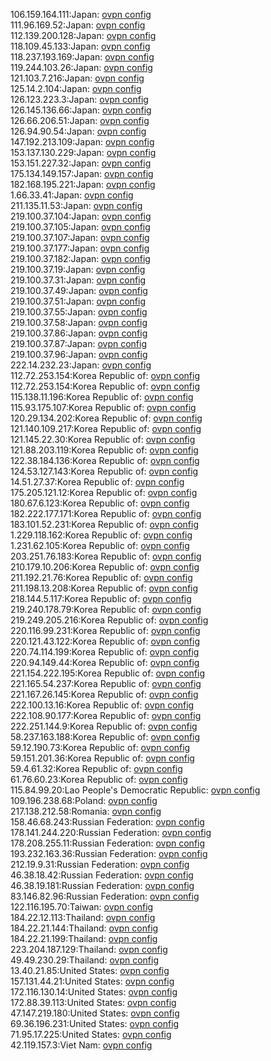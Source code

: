 106.159.164.111:Japan: [ovpn config](vpn/106_159_164_111.ovpn)  
111.96.169.52:Japan: [ovpn config](vpn/111_96_169_52.ovpn)  
112.139.200.128:Japan: [ovpn config](vpn/112_139_200_128.ovpn)  
118.109.45.133:Japan: [ovpn config](vpn/118_109_45_133.ovpn)  
118.237.193.169:Japan: [ovpn config](vpn/118_237_193_169.ovpn)  
119.244.103.26:Japan: [ovpn config](vpn/119_244_103_26.ovpn)  
121.103.7.216:Japan: [ovpn config](vpn/121_103_7_216.ovpn)  
125.14.2.104:Japan: [ovpn config](vpn/125_14_2_104.ovpn)  
126.123.223.3:Japan: [ovpn config](vpn/126_123_223_3.ovpn)  
126.145.136.66:Japan: [ovpn config](vpn/126_145_136_66.ovpn)  
126.66.206.51:Japan: [ovpn config](vpn/126_66_206_51.ovpn)  
126.94.90.54:Japan: [ovpn config](vpn/126_94_90_54.ovpn)  
147.192.213.109:Japan: [ovpn config](vpn/147_192_213_109.ovpn)  
153.137.130.229:Japan: [ovpn config](vpn/153_137_130_229.ovpn)  
153.151.227.32:Japan: [ovpn config](vpn/153_151_227_32.ovpn)  
175.134.149.157:Japan: [ovpn config](vpn/175_134_149_157.ovpn)  
182.168.195.221:Japan: [ovpn config](vpn/182_168_195_221.ovpn)  
1.66.33.41:Japan: [ovpn config](vpn/1_66_33_41.ovpn)  
211.135.11.53:Japan: [ovpn config](vpn/211_135_11_53.ovpn)  
219.100.37.104:Japan: [ovpn config](vpn/219_100_37_104.ovpn)  
219.100.37.105:Japan: [ovpn config](vpn/219_100_37_105.ovpn)  
219.100.37.107:Japan: [ovpn config](vpn/219_100_37_107.ovpn)  
219.100.37.177:Japan: [ovpn config](vpn/219_100_37_177.ovpn)  
219.100.37.182:Japan: [ovpn config](vpn/219_100_37_182.ovpn)  
219.100.37.19:Japan: [ovpn config](vpn/219_100_37_19.ovpn)  
219.100.37.31:Japan: [ovpn config](vpn/219_100_37_31.ovpn)  
219.100.37.49:Japan: [ovpn config](vpn/219_100_37_49.ovpn)  
219.100.37.51:Japan: [ovpn config](vpn/219_100_37_51.ovpn)  
219.100.37.55:Japan: [ovpn config](vpn/219_100_37_55.ovpn)  
219.100.37.58:Japan: [ovpn config](vpn/219_100_37_58.ovpn)  
219.100.37.86:Japan: [ovpn config](vpn/219_100_37_86.ovpn)  
219.100.37.87:Japan: [ovpn config](vpn/219_100_37_87.ovpn)  
219.100.37.96:Japan: [ovpn config](vpn/219_100_37_96.ovpn)  
222.14.232.23:Japan: [ovpn config](vpn/222_14_232_23.ovpn)  
112.72.253.154:Korea Republic of: [ovpn config](vpn/112_72_253_154.ovpn)  
112.72.253.154:Korea Republic of: [ovpn config](vpn/112_72_253_154.ovpn)  
115.138.11.196:Korea Republic of: [ovpn config](vpn/115_138_11_196.ovpn)  
115.93.175.107:Korea Republic of: [ovpn config](vpn/115_93_175_107.ovpn)  
120.29.134.202:Korea Republic of: [ovpn config](vpn/120_29_134_202.ovpn)  
121.140.109.217:Korea Republic of: [ovpn config](vpn/121_140_109_217.ovpn)  
121.145.22.30:Korea Republic of: [ovpn config](vpn/121_145_22_30.ovpn)  
121.88.203.119:Korea Republic of: [ovpn config](vpn/121_88_203_119.ovpn)  
122.38.184.136:Korea Republic of: [ovpn config](vpn/122_38_184_136.ovpn)  
124.53.127.143:Korea Republic of: [ovpn config](vpn/124_53_127_143.ovpn)  
14.51.27.37:Korea Republic of: [ovpn config](vpn/14_51_27_37.ovpn)  
175.205.121.12:Korea Republic of: [ovpn config](vpn/175_205_121_12.ovpn)  
180.67.6.123:Korea Republic of: [ovpn config](vpn/180_67_6_123.ovpn)  
182.222.177.171:Korea Republic of: [ovpn config](vpn/182_222_177_171.ovpn)  
183.101.52.231:Korea Republic of: [ovpn config](vpn/183_101_52_231.ovpn)  
1.229.118.162:Korea Republic of: [ovpn config](vpn/1_229_118_162.ovpn)  
1.231.62.105:Korea Republic of: [ovpn config](vpn/1_231_62_105.ovpn)  
203.251.76.183:Korea Republic of: [ovpn config](vpn/203_251_76_183.ovpn)  
210.179.10.206:Korea Republic of: [ovpn config](vpn/210_179_10_206.ovpn)  
211.192.21.76:Korea Republic of: [ovpn config](vpn/211_192_21_76.ovpn)  
211.198.13.208:Korea Republic of: [ovpn config](vpn/211_198_13_208.ovpn)  
218.144.5.117:Korea Republic of: [ovpn config](vpn/218_144_5_117.ovpn)  
219.240.178.79:Korea Republic of: [ovpn config](vpn/219_240_178_79.ovpn)  
219.249.205.216:Korea Republic of: [ovpn config](vpn/219_249_205_216.ovpn)  
220.116.99.231:Korea Republic of: [ovpn config](vpn/220_116_99_231.ovpn)  
220.121.43.122:Korea Republic of: [ovpn config](vpn/220_121_43_122.ovpn)  
220.74.114.199:Korea Republic of: [ovpn config](vpn/220_74_114_199.ovpn)  
220.94.149.44:Korea Republic of: [ovpn config](vpn/220_94_149_44.ovpn)  
221.154.222.195:Korea Republic of: [ovpn config](vpn/221_154_222_195.ovpn)  
221.165.54.237:Korea Republic of: [ovpn config](vpn/221_165_54_237.ovpn)  
221.167.26.145:Korea Republic of: [ovpn config](vpn/221_167_26_145.ovpn)  
222.100.13.16:Korea Republic of: [ovpn config](vpn/222_100_13_16.ovpn)  
222.108.90.177:Korea Republic of: [ovpn config](vpn/222_108_90_177.ovpn)  
222.251.144.9:Korea Republic of: [ovpn config](vpn/222_251_144_9.ovpn)  
58.237.163.188:Korea Republic of: [ovpn config](vpn/58_237_163_188.ovpn)  
59.12.190.73:Korea Republic of: [ovpn config](vpn/59_12_190_73.ovpn)  
59.151.201.36:Korea Republic of: [ovpn config](vpn/59_151_201_36.ovpn)  
59.4.61.32:Korea Republic of: [ovpn config](vpn/59_4_61_32.ovpn)  
61.76.60.23:Korea Republic of: [ovpn config](vpn/61_76_60_23.ovpn)  
115.84.99.20:Lao People's Democratic Republic: [ovpn config](vpn/115_84_99_20.ovpn)  
109.196.238.68:Poland: [ovpn config](vpn/109_196_238_68.ovpn)  
217.138.212.58:Romania: [ovpn config](vpn/217_138_212_58.ovpn)  
158.46.68.243:Russian Federation: [ovpn config](vpn/158_46_68_243.ovpn)  
178.141.244.220:Russian Federation: [ovpn config](vpn/178_141_244_220.ovpn)  
178.208.255.11:Russian Federation: [ovpn config](vpn/178_208_255_11.ovpn)  
193.232.163.36:Russian Federation: [ovpn config](vpn/193_232_163_36.ovpn)  
212.19.9.31:Russian Federation: [ovpn config](vpn/212_19_9_31.ovpn)  
46.38.18.42:Russian Federation: [ovpn config](vpn/46_38_18_42.ovpn)  
46.38.19.181:Russian Federation: [ovpn config](vpn/46_38_19_181.ovpn)  
83.146.82.96:Russian Federation: [ovpn config](vpn/83_146_82_96.ovpn)  
122.116.195.70:Taiwan: [ovpn config](vpn/122_116_195_70.ovpn)  
184.22.12.113:Thailand: [ovpn config](vpn/184_22_12_113.ovpn)  
184.22.21.144:Thailand: [ovpn config](vpn/184_22_21_144.ovpn)  
184.22.21.199:Thailand: [ovpn config](vpn/184_22_21_199.ovpn)  
223.204.187.129:Thailand: [ovpn config](vpn/223_204_187_129.ovpn)  
49.49.230.29:Thailand: [ovpn config](vpn/49_49_230_29.ovpn)  
13.40.21.85:United States: [ovpn config](vpn/13_40_21_85.ovpn)  
157.131.44.21:United States: [ovpn config](vpn/157_131_44_21.ovpn)  
172.116.130.14:United States: [ovpn config](vpn/172_116_130_14.ovpn)  
172.88.39.113:United States: [ovpn config](vpn/172_88_39_113.ovpn)  
47.147.219.180:United States: [ovpn config](vpn/47_147_219_180.ovpn)  
69.36.196.231:United States: [ovpn config](vpn/69_36_196_231.ovpn)  
71.95.17.225:United States: [ovpn config](vpn/71_95_17_225.ovpn)  
42.119.157.3:Viet Nam: [ovpn config](vpn/42_119_157_3.ovpn)  
